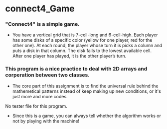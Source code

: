 # connect4_Game
### "Connect4" is a simple game.
 * You have a vertical grid that is 7-cell-long and 6-cell-high. Each player has some disks of a specific color (yellow for one player, red for the other one). At each round, the player whose turn it is picks a column and puts a disk in that column. The disk falls to the lowest available cell. After one player has played, it is the other player’s turn.

### This program is a nice practice to deal with 2D arrays and corperation between two classes. 
  * The core part of this assignment is to find the universal rule behind the mathemetical patterns instead of keep making up new conditions, or it's just more and more codes. 
  
No tester file for this program. 
 * Since this is a game, you can always tell whether the algorithm works or not by playing with the machine!
